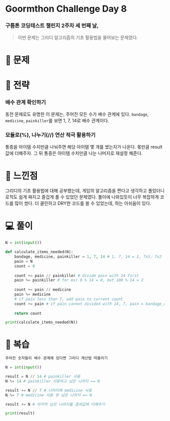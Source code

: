 # Goormthon Challenge Day 8

### 구름톤 코딩테스트 챌린지 2주차 세 번째 날,

> 이번 문제는 그리디 알고리즘의 기초 활용법을 물어보는 문제였다.

# 🧩 문제

# 🎯 전략
### 배수 관계 확인하기
동전 문제로도 유명한 이 문제는, 주어진 모든 수가 배수 관계에 있다.
`bandage`, `medicine`, `painkiller`를 보면 1, 7, 14로 배수 관계이다.

### 모듈로(%), 나누기(//) 연산 적극 활용하기
통증을 아이템 수치만큼 나눠주면 해당 아이템 몇 개를 썼는지가 나온다. 몫만큼 result 값에 더해주자.
그 뒤 통증은 아이템 수치만큼 나눈 나머지로 재설정 해준다.


# 📌 느낀점
그리디의 기초 활용법에 대해 공부했는데, 게임의 알고리즘을 짠다고 생각하고 풀었더니
로직도 쉽게 짜지고 즐겁게 풀 수 있었던 문제였다.
풀이에 나와있듯이 너무 복잡하게 코드를 많이 썼다. 더 클린하고 DRY한 코드를 쓸 수 있었는데, 하는 아쉬움이 있다.

# 💻 풀이

```python
N = int(input())

def calculate_items_needed(N):
	bandage, medicine, painkiller = 1, 7, 14 # 1, 7, 14 = 1, 7x1, 7x2
	pain = N
	count = 0
	
	count += pain // painkiller # divide pain with 14 first
	pain %= painkiller # for ex) 8 % 14 = 0, but 100 % 14 = 2
	
	count += pain // medicine
	pain %= medicine
	# if pain less than 7, add pain to current count
	count += pain # if pain cannot divided with 14, 7, pain = bandage_count
	
	return count

print(calculate_items_needed(N))
```


# 🔖 복습
```python
주어진 숫자들이 배수 관계에 있다면 그리디 계산법 떠올리기

N = int(input())

result = N // 14 # painkiller 사용
N %= 14 # painkiller 사용하고 남은 나머지 == N

result += N // 7 # 나머지에 medicine 사용
N %= 7 # medicine 사용 후 남은 나머지 == N

result += N # 마지막 남은 나머지를 결과값에 더해주기

print(result)
```